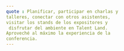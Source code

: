 ```yaml
---
quote : Planificar, participar en charlas y 
talleres, conectar con otros asistentes, 
visitar los stands de los expositores y
 disfrutar del ambiente en Talent Land. 
Aproveché al máximo la experiencia de la 
conferencia.
---
```

